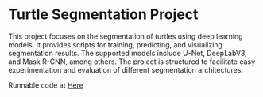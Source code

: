 # Turtle Segmentation Project

This project focuses on the segmentation of turtles using deep learning models. It provides scripts for training, predicting, and visualizing segmentation results. The supported models include U-Net, DeepLabV3, and Mask R-CNN, among others. The project is structured to facilitate easy experimentation and evaluation of different segmentation architectures.

Runnable code at [Here](./models/README.md)